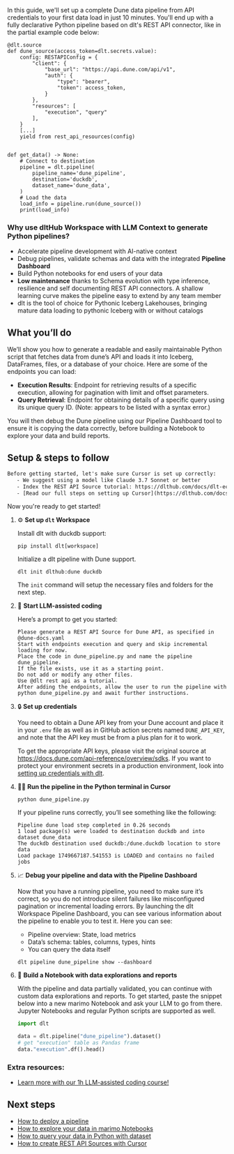 In this guide, we'll set up a complete Dune data pipeline from API credentials to your first data load in just 10 minutes. You'll end up with a fully declarative Python pipeline based on dlt's REST API connector, like in the partial example code below:

```python-outcome
@dlt.source
def dune_source(access_token=dlt.secrets.value):
    config: RESTAPIConfig = {
        "client": {
            "base_url": "https://api.dune.com/api/v1",
            "auth": {
                "type": "bearer",
                "token": access_token,
            }
        },
        "resources": [
            "execution", "query"
        ],
    }
    [...]
    yield from rest_api_resources(config)


def get_data() -> None:
    # Connect to destination
    pipeline = dlt.pipeline(
        pipeline_name='dune_pipeline',
        destination='duckdb',
        dataset_name='dune_data', 
    )
    # Load the data
    load_info = pipeline.run(dune_source())
    print(load_info) 
```

### Why use dltHub Workspace with LLM Context to generate Python pipelines?

- Accelerate pipeline development with AI-native context
- Debug pipelines, validate schemas and data with the integrated **Pipeline Dashboard**
- Build Python notebooks for end users of your data
- **Low maintenance** thanks to Schema evolution with type inference, resilience and self documenting REST API connectors. A shallow learning curve makes the pipeline easy to extend by any team member
- dlt is the tool of choice for Pythonic Iceberg Lakehouses, bringing mature data loading to pythonic Iceberg with or without catalogs

## What you’ll do

We’ll show you how to generate a readable and easily maintainable Python script that fetches data from dune’s API and loads it into Iceberg, DataFrames, files, or a database of your choice. Here are some of the endpoints you can load:

- **Execution Results**: Endpoint for retrieving results of a specific execution, allowing for pagination with limit and offset parameters.
- **Query Retrieval**: Endpoint for obtaining details of a specific query using its unique query ID. (Note: appears to be listed with a syntax error.)

You will then debug the Dune pipeline using our Pipeline Dashboard tool to ensure it is copying the data correctly, before building a Notebook to explore your data and build reports.

## Setup & steps to follow

```default
Before getting started, let's make sure Cursor is set up correctly:
   - We suggest using a model like Claude 3.7 Sonnet or better
   - Index the REST API Source tutorial: https://dlthub.com/docs/dlt-ecosystem/verified-sources/rest_api/ and add it to context as **@dlt rest api**
   - [Read our full steps on setting up Cursor](https://dlthub.com/docs/dlt-ecosystem/llm-tooling/cursor-restapi#23-configuring-cursor-with-documentation)
```

Now you're ready to get started!

1. ⚙️ **Set up `dlt` Workspace**
    
    Install dlt with duckdb support:
    ```shell
    pip install dlt[workspace]
    ```

    Initialize a dlt pipeline with Dune support.
    ```shell
    dlt init dlthub:dune duckdb
    ```

    The `init` command will setup the necessary files and folders for the next step.
    
2. 🤠 **Start LLM-assisted coding**
    
    Here’s a prompt to get you started:
    
    ```prompt
    Please generate a REST API Source for Dune API, as specified in @dune-docs.yaml 
    Start with endpoints execution and query and skip incremental loading for now. 
    Place the code in dune_pipeline.py and name the pipeline dune_pipeline. 
    If the file exists, use it as a starting point. 
    Do not add or modify any other files. 
    Use @dlt rest api as a tutorial. 
    After adding the endpoints, allow the user to run the pipeline with python dune_pipeline.py and await further instructions.
    ```

    
3. 🔒 **Set up credentials** 
    
    You need to obtain a Dune API key from your Dune account and place it in your `.env` file as well as in GitHub action secrets named `DUNE_API_KEY`, and note that the API key must be from a plus plan for it to work.
    
    To get the appropriate API keys, please visit the original source at https://docs.dune.com/api-reference/overview/sdks.
    If you want to protect your environment secrets in a production environment, look into [setting up credentials with dlt](https://dlthub.com/docs/walkthroughs/add_credentials).
    
4. 🏃‍♀️ **Run the pipeline in the Python terminal in Cursor**
    
    ```shell
    python dune_pipeline.py
    ```
    
    If your pipeline runs correctly, you’ll see something like the following:
    
    ```shell
    Pipeline dune load step completed in 0.26 seconds
    1 load package(s) were loaded to destination duckdb and into dataset dune_data
    The duckdb destination used duckdb:/dune.duckdb location to store data
    Load package 1749667187.541553 is LOADED and contains no failed jobs
    ```
    
5. 📈 **Debug your pipeline and data with the Pipeline Dashboard**

    Now that you have a running pipeline, you need to make sure it’s correct, so you do not introduce silent failures like misconfigured pagination or incremental loading errors. By launching the dlt Workspace Pipeline Dashboard, you can see various information about the pipeline to enable you to test it. Here you can see:
    - Pipeline overview: State, load metrics
    - Data’s schema: tables, columns, types, hints
    - You can query the data itself
    
    ```shell
    dlt pipeline dune_pipeline show --dashboard
    ```
    
6. 🐍 **Build a Notebook with data explorations and reports**

    With the pipeline and data partially validated, you can continue with custom data explorations and reports. To get started, paste the snippet below into a new marimo Notebook and ask your LLM to go from there. Jupyter Notebooks and regular Python scripts are supported as well.

    
    ```python
    import dlt

   data = dlt.pipeline("dune_pipeline").dataset()
   # get "execution" table as Pandas frame
   data."execution".df().head()
    ```

### Extra resources:

- [Learn more with our 1h LLM-assisted coding course!](https://www.youtube.com/watch?v=GGid70rnJuM)

## Next steps

- [How to deploy a pipeline](https://dlthub.com/docs/walkthroughs/deploy-a-pipeline)
- [How to explore your data in marimo Notebooks](https://dlthub.com/docs/general-usage/dataset-access/marimo)
- [How to query your data in Python with dataset](https://dlthub.com/docs/general-usage/dataset-access/dataset)
- [How to create REST API Sources with Cursor](https://dlthub.com/docs/dlt-ecosystem/llm-tooling/cursor-restapi)